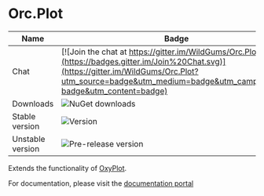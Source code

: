 Orc.Plot
=======================

Name|Badge
---|---
Chat|[![Join the chat at https://gitter.im/WildGums/Orc.Plot](https://badges.gitter.im/Join%20Chat.svg)](https://gitter.im/WildGums/Orc.Plot?utm_source=badge&utm_medium=badge&utm_campaign=pr-badge&utm_content=badge)
Downloads|![NuGet downloads](https://img.shields.io/nuget/dt/orc.Plot.svg)
Stable version|![Version](https://img.shields.io/nuget/v/orc.Plot.svg)
Unstable version|![Pre-release version](https://img.shields.io/nuget/vpre/orc.Plot.svg)

Extends the functionality of [OxyPlot](http://www.oxyplot.org/).

For documentation, please visit the [documentation portal](https://opensource.wildgums.com)